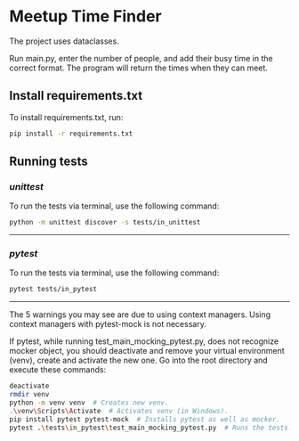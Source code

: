 # Meetup Time Finder

The project uses dataclasses. 

Run main.py, enter the number of people, and add their busy time in the correct format. 
The program will return the times when they can meet.


## Install requirements.txt

To install requirements.txt, run:

```bash
pip install -r requirements.txt
```


## Running tests

### *unittest*

To run the tests via terminal, use the following command:

```bash
python -m unittest discover -s tests/in_unittest
```

---

### *pytest*

To run the tests via terminal, use the following command:

```bash
pytest tests/in_pytest
```

---

The 5 warnings you may see are due to using context managers.
Using context managers with pytest-mock is not necessary.

If pytest, while running test_main_mocking_pytest.py, does not recognize mocker object, you should
deactivate and remove your virtual environment (venv), create and activate the new one. 
Go into the root directory and execute these commands:

```bash
deactivate
rmdir venv
python -m venv venv  # Creates new venv.
.\venv\Scripts\Activate  # Activates venv (in Windows).
pip install pytest pytest-mock  # Installs pytest as well as mocker.
pytest .\tests\in_pytest\test_main_mocking_pytest.py  # Runs the tests.
```
